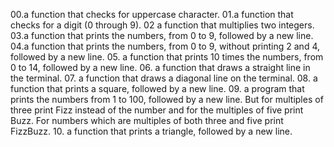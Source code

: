 00.a function that checks for uppercase character.
01.a function that checks for a digit (0 through 9).
02 a function that multiplies two integers.
03.a function that prints the numbers, from 0 to 9, followed by a new line.
04.a function that prints the numbers, from 0 to 9, without printing 2 and 4, followed by a new line.
05. a function that prints 10 times the numbers, from 0 to 14, followed by a new line.
06.  a function that draws a straight line in the terminal.
07. a function that draws a diagonal line on the terminal.
08. a function that prints a square, followed by a new line.
09.  a program that prints the numbers from 1 to 100, followed by a new line. But for multiples of three print Fizz instead of the number and for the multiples of five print Buzz. For numbers which are multiples of both three and five print FizzBuzz.
10. a function that prints a triangle, followed by a new line.
